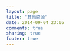 ```yaml
---
layout: page
title: "其他资源"
date: 2014-09-04 23:05
comments: true
sharing: true
footer: true
---
```

